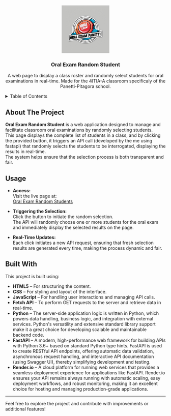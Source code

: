 <!-- Improved compatibility of back to top link: See: https://github.com/othneildrew/Best-README-Template/pull/73 -->
<a id="readme-top"></a>
<!--
*** Thanks for checking out the RANDOM STUDENT SELECTION project.
*** If you have any suggestions to improve the project or the README, please fork the repo and create a pull request,
*** or simply open an issue with your ideas. Happy coding!
-->

<!-- PROJECT LOGO -->
<br />
<div align="center">
  <a href="https://rubenbavaro.github.io/Oral_Exam/">
    <img src="static/img/logo.jpg" alt="Oral Exam Random Student Logo" width="150" height="150">
  </a>

  <h3 align="center">Oral Exam Random Student</h3>

  <p align="center">
    A web page to display a class roster and randomly select students for oral examinations in real-time. Made for the 4ITIA-A classroom specificaly of the Panetti-Pitagora school.
    <br />
  </p>
</div>

<!-- TABLE OF CONTENTS -->
<details>
  <summary>Table of Contents</summary>
  <ol>
    <li><a href="#about-the-project">About The Project</a></li>
    <li><a href="#usage">Usage</a></li>
    <li><a href="#built-with">Built With</a></li>
  </ol>
</details>

<!-- ABOUT THE PROJECT -->
## About The Project

**Oral Exam Random Student** is a web application designed to manage and facilitate classroom oral examinations by randomly selecting students.  
This page displays the complete list of students in a class, and by clicking the provided button, it triggers an API call (developed by the me using fastapi) that randomly selects the students to be interrogated, displaying the results in real-time.  
The system helps ensure that the selection process is both transparent and fair.

<!-- USAGE -->
## Usage

- **Access:**  
  Visit the live page at:  
  [Oral Exam Random Students](https://rubenbavaro.github.io/Oral_Exam/)

- **Triggering the Selection:**  
  Click the button to initiate the random selection.  
  The API will randomly choose one or more students for the oral exam and immediately display the selected results on the page.

- **Real-Time Updates:**  
  Each click initiates a new API request, ensuring that fresh selection results are generated every time, making the process dynamic and fair.

<!-- BUILT WITH -->
## Built With

This project is built using:
* **HTML5** – For structuring the content.
* **CSS** – For styling and layout of the interface.
* **JavaScript** – For handling user interactions and managing API calls.
* **Fetch API** – To perform GET requests to the server and retrieve data in real-time.
*  **Python** – The server-side application logic is written in Python, which powers data handling, business logic, and integration with external services. Python's versatility and extensive standard library support make it a great choice for developing scalable and maintainable backend code.
* **FastAPI** – A modern, high-performance web framework for building APIs with Python 3.6+ based on standard Python type hints. FastAPI is used to create RESTful API endpoints, offering automatic data validation, asynchronous request handling, and interactive API documentation (using Swagger UI), thereby simplifying development and testing.
* **Render.io** – A cloud platform for running web services that provides a seamless deployment experience for applications like FastAPI. Render.io ensures your API remains always running with automatic scaling, easy deployment workflows, and robust monitoring, making it an excellent choice for hosting and managing production-grade applications.


---

Feel free to explore the project and contribute with improvements or additional features!
